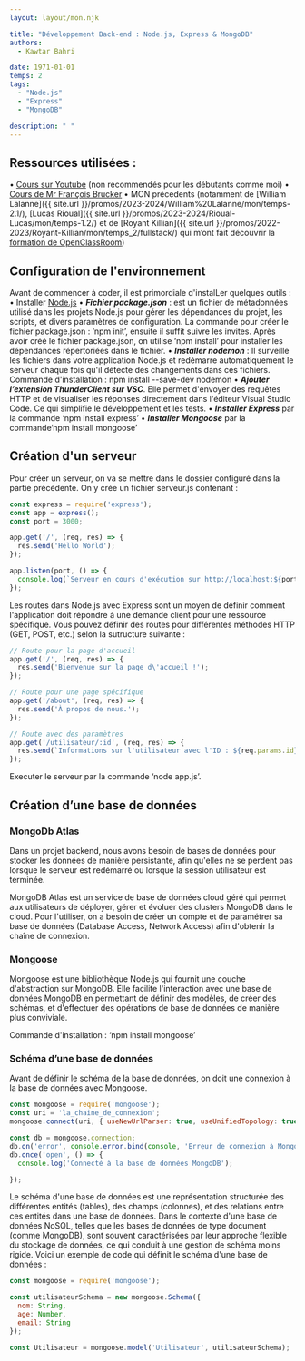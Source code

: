```yaml
---
layout: layout/mon.njk

title: "Développement Back-end : Node.js, Express & MongoDB"
authors:
  - Kawtar Bahri

date: 1971-01-01
temps: 2
tags:
  - "Node.js"
  - "Express"
  - "MongoDB"

description: " "
---
```


## Ressources utilisées :
•	[Cours sur Youtube](https://www.youtube.com/watch?v=Oe421EPjeBE) (non recommendés pour les débutants comme moi)
•	[Cours de Mr François Brucker](https://francoisbrucker.github.io/cours_informatique/cours/web/)
•	MON précedents (notamment de [William Lalanne]({{ site.url }}/promos/2023-2024/William%20Lalanne/mon/temps-2.1/), [Lucas Rioual]({{ site.url }}/promos/2023-2024/Rioual-Lucas/mon/temps-1.2/) et de [Royant Killian]({{ site.url }}/promos/2022-2023/Royant-Killian/mon/temps_2/fullstack/) qui m’ont fait découvrir la [formation de OpenClassRoom](https://openclassrooms.com/fr/courses/6390246-passez-au-full-stack-avec-node-js-express-et-mongodb/6521356-tirez-le-maximum-de-ce-cours))


## Configuration de l'environnement
Avant de commencer à coder, il est primordiale d'instalLer quelques outils :
•	Installer [Node.js](https://nodejs.org/en)
•	***Fichier package.json*** : est un fichier de métadonnées utilisé dans les projets Node.js pour gérer les dépendances du projet, les scripts, et divers paramètres de configuration. La commande pour créer le fichier package.json : ‘npm init’, ensuite il suffit suivre les invites. Après avoir créé le fichier package.json, on utilise ‘npm install’ pour installer les dépendances répertoriées dans le fichier.
•	***Installer nodemon*** : Il surveille les fichiers dans votre application Node.js et redémarre automatiquement le serveur chaque fois qu'il détecte des changements dans ces fichiers. Commande d'installation : npm install --save-dev nodemon
•	***Ajouter l’extension ThunderClient sur VSC***. Elle permet d'envoyer des requêtes HTTP et de visualiser les réponses directement dans l'éditeur Visual Studio Code. Ce qui simplifie le développement et les tests.
•	***Installer Express*** par la commande ‘npm install express’
•	***Installer Mongoose*** par la commande‘npm install mongoose’
## Création d'un serveur

Pour créer un serveur, on va se mettre dans le dossier configuré dans la partie précédente. On y crée un fichier serveur.js contenant :

```js
const express = require('express');
const app = express();
const port = 3000;

app.get('/', (req, res) => {
  res.send('Hello World');
});

app.listen(port, () => {
  console.log(`Serveur en cours d'exécution sur http://localhost:${port}`);
});

```
Les routes dans Node.js avec Express sont un moyen de définir comment l'application doit répondre à une demande client pour une ressource spécifique. Vous pouvez définir des routes pour différentes méthodes HTTP (GET, POST, etc.) selon la sutructure suivante :

```js
// Route pour la page d'accueil
app.get('/', (req, res) => {
  res.send('Bienvenue sur la page d\'accueil !');
});

// Route pour une page spécifique
app.get('/about', (req, res) => {
  res.send('À propos de nous.');
});

// Route avec des paramètres
app.get('/utilisateur/:id', (req, res) => {
  res.send(`Informations sur l'utilisateur avec l'ID : ${req.params.id}`);
});
```

Executer le serveur par la commande ‘node app.js’.
## Création d’une base de données
### MongoDb Atlas
Dans un projet backend, nous avons besoin de bases de données pour stocker les données de manière persistante, afin qu'elles ne se perdent pas lorsque le serveur est redémarré ou lorsque la session utilisateur est terminée.

MongoDB Atlas est un service de base de données cloud géré qui permet aux utilisateurs de déployer, gérer et évoluer des clusters MongoDB dans le cloud. Pour l'utiliser, on a besoin de créer un compte et de paramétrer sa base de données (Database Access, Network Access) afin d'obtenir la chaîne de connexion.
### Mongoose
Mongoose est une bibliothèque Node.js qui fournit une couche d'abstraction sur MongoDB. Elle  facilite l'interaction avec une base de données MongoDB en permettant de définir des modèles, de créer des schémas, et d'effectuer des opérations de base de données de manière plus conviviale.

Commande d'installation : ‘npm install mongoose’
### Schéma d’une base de données

Avant de définir le schéma de la base de données, on doit une connexion à la base de données avec Mongoose.

```js
const mongoose = require('mongoose');
const uri = 'la_chaine_de_connexion';
mongoose.connect(uri, { useNewUrlParser: true, useUnifiedTopology: true });

const db = mongoose.connection;
db.on('error', console.error.bind(console, 'Erreur de connexion à MongoDB :'));
db.once('open', () => {
  console.log('Connecté à la base de données MongoDB');

});
```

Le schéma d'une base de données est une représentation structurée des différentes entités (tables), des champs (colonnes), et des relations entre ces entités dans une base de données. Dans le contexte d'une base de données NoSQL, telles que les bases de données de type document (comme MongoDB), sont souvent caractérisées par leur approche flexible du stockage de données, ce qui conduit à une gestion de schéma moins rigide.
Voici un exemple de code qui définit le schéma d'une base de données :

```js
const mongoose = require('mongoose');

const utilisateurSchema = new mongoose.Schema({
  nom: String,
  age: Number,
  email: String
});

const Utilisateur = mongoose.model('Utilisateur', utilisateurSchema);

```